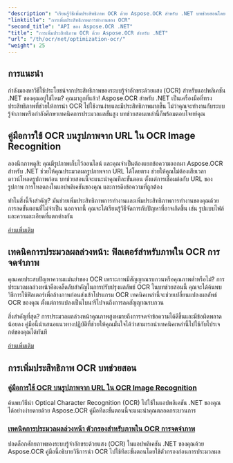 ```yaml
---
"description": "เรียนรู้วิธีเพิ่มประสิทธิภาพ OCR ด้วย Aspose.OCR สำหรับ .NET บทช่วยสอนโดยละเอียดของเราครอบคลุมการจดจำภาพ ฟิลเตอร์ก่อนการประมวลผล และขั้นตอนการใช้งานจริง"
"linktitle": "การเพิ่มประสิทธิภาพการทำงานของ OCR"
"second_title": "API ของ Aspose.OCR .NET"
"title": "การเพิ่มประสิทธิภาพ OCR ด้วย Aspose.OCR สำหรับ .NET"
"url": "/th/ocr/net/optimization-ocr/"
"weight": 25
---
```


## การแนะนำ

กำลังมองหาวิธีใช้ประโยชน์จากประสิทธิภาพของระบบรู้จำอักขระด้วยแสง (OCR) สำหรับแอปพลิเคชัน .NET ของคุณอยู่ใช่ไหม? คุณมาถูกที่แล้ว! Aspose.OCR สำหรับ .NET เป็นเครื่องมือที่ทรงประสิทธิภาพที่ช่วยให้การนำ OCR ไปใช้งานง่ายและมีประสิทธิภาพมากขึ้น ไม่ว่าคุณจะทำงานกับระบบรู้จำภาพหรือกำลังศึกษาเทคนิคการประมวลผลขั้นสูง บทช่วยสอนเหล่านี้ก็พร้อมตอบโจทย์คุณ

## คู่มือการใช้ OCR บนรูปภาพจาก URL ใน OCR Image Recognition

ลองนึกภาพดูสิ: คุณมีรูปภาพเก็บไว้ออนไลน์ และคุณจำเป็นต้องแยกข้อความออกมา Aspose.OCR สำหรับ .NET ช่วยให้คุณประมวลผลรูปภาพจาก URL ได้โดยตรง ช่วยให้คุณไม่ต้องเสียเวลาดาวน์โหลดรูปภาพก่อน บทช่วยสอนนี้จะแนะนำคุณทีละขั้นตอน ตั้งแต่การเชื่อมต่อกับ URL ของรูปภาพ การโหลดลงในแอปพลิเคชันของคุณ และการดึงข้อความที่ถูกต้อง

ทำไมสิ่งนี้จึงสำคัญ? มันช่วยเพิ่มประสิทธิภาพการทำงานและเพิ่มประสิทธิภาพการทำงานของคุณด้วยการลดขั้นตอนที่ไม่จำเป็น นอกจากนี้ คุณจะได้เรียนรู้วิธีจัดการกับปัญหาที่อาจเกิดขึ้น เช่น รูปแบบไฟล์และความละเอียดที่แตกต่างกัน

[อ่านเพิ่มเติม](./guide-to-ocr-on-image-from-url/)

## เทคนิคการประมวลผลล่วงหน้า: ฟิลเตอร์สำหรับภาพใน OCR การจดจำภาพ

คุณเคยประสบปัญหาความแม่นยำของ OCR เพราะภาพมีสัญญาณรบกวนหรือคุณภาพต่ำหรือไม่? การประมวลผลล่วงหน้าคือเคล็ดลับสำคัญในการปรับปรุงผลลัพธ์ OCR ในบทช่วยสอนนี้ คุณจะได้ค้นพบวิธีการใช้ฟิลเตอร์เพื่อล้างภาพก่อนส่งเข้าโปรแกรม OCR เทคนิคเหล่านี้จะช่วยเปลี่ยนแปลงผลลัพธ์ OCR ของคุณ ตั้งแต่การแปลงเป็นไบนารีไปจนถึงการลดสัญญาณรบกวน

สิ่งสำคัญที่สุด? การประมวลผลล่วงหน้าคุณภาพสูงหมายถึงการจดจำข้อความได้ดีขึ้นและมีข้อผิดพลาดน้อยลง คู่มือนี้นำเสนอแนวทางปฏิบัติที่ช่วยให้คุณมั่นใจได้ว่าสามารถนำเทคนิคเหล่านี้ไปใช้กับโปรเจกต์ของคุณได้ทันที

[อ่านเพิ่มเติม](./preprocessing-techniques-filters-for-image/)

## การเพิ่มประสิทธิภาพ OCR บทช่วยสอน
### [คู่มือการใช้ OCR บนรูปภาพจาก URL ใน OCR Image Recognition](./guide-to-ocr-on-image-from-url/)
ค้นพบวิธีนำ Optical Character Recognition (OCR) ไปใช้ในแอปพลิเคชัน .NET ของคุณได้อย่างง่ายดายด้วย Aspose.OCR คู่มือทีละขั้นตอนนี้จะแนะนำคุณตลอดกระบวนการ
### [เทคนิคการประมวลผลล่วงหน้า ตัวกรองสำหรับภาพใน OCR การจดจำภาพ](./preprocessing-techniques-filters-for-image/)
ปลดล็อกศักยภาพของระบบรู้จำอักขระด้วยแสง (OCR) ในแอปพลิเคชัน .NET ของคุณด้วย Aspose.OCR คู่มือนี้อธิบายวิธีการนำ OCR ไปใช้ทีละขั้นตอนโดยใช้ตัวกรองก่อนการประมวลผล